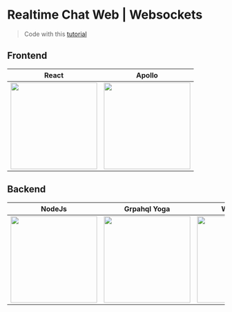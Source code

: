 # Realtime Chat Web | Websockets
> Code with this [tutorial](https://www.youtube.com/watch?v=E3NHd-PkLrQ)

## Frontend

|                                                            React                                                             |                                                                                    Apollo                                                                                    |
| :--------------------------------------------------------------------------------------------------------------------------: | :--------------------------------------------------------------------------------------------------------------------------------------------------------------------------: |
| <img src="https://user-images.githubusercontent.com/13250888/62798586-90d58680-bb19-11e9-9a82-9762725abede.png" width="200"> | <img src="https://lh3.googleusercontent.com/proxy/wuLIHL3864LpuMg-cuKvlYTVHOyIiFS3_xvzIzMKmNQDKUYD2Vk3Y5ElriEWMMBAkrU5717xFMBGfZgfashZeGJ-E_4GFFe2hhTkch1gRYV3" width="200"> |


## Backend


|                                     NodeJs                                      |                                                                          Grpahql Yoga                                                                          |                                            Websocket                                            |
| :-----------------------------------------------------------------------------: | :------------------------------------------------------------------------------------------------------------------------------------------------------------: | :---------------------------------------------------------------------------------------------: |
| <img src="https://t1.daumcdn.net/cfile/tistory/996A4F355BC12F782C" width="200"> | <img src="https://camo.githubusercontent.com/389368863d9b9df25acd07644bad7642459c3533/68747470733a2f2f696d6775722e636f6d2f5376366a3042362e706e67" width="200"> | <img src="https://secure.webtoolhub.com/static/resources/icons/set35/73355721.png" width="200"> |
